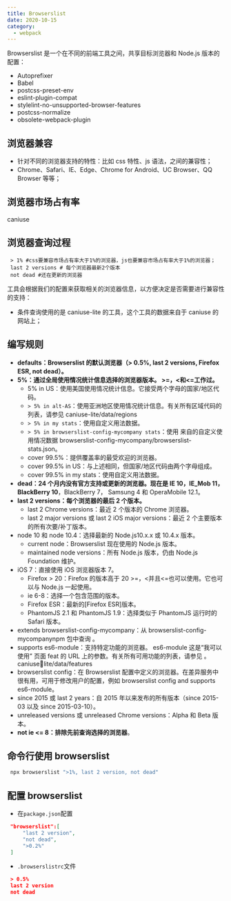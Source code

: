 ```yaml
---
title: Browserslist
date: 2020-10-15
category:
  - webpack
---
```


Browserslist 是一个在不同的前端工具之间，共享目标浏览器和 Node.js 版本的配置：

- Autoprefixer
- Babel
- postcss-preset-env
- eslint-plugin-compat
- stylelint-no-unsupported-browser-features
- postcss-normalize
- obsolete-webpack-plugin

## **浏览器兼容**

- 针对不同的浏览器支持的特性：比如 css 特性、js 语法，之间的兼容性；
- Chrome、Safari、IE、Edge、Chrome for Android、UC Browser、QQ Browser 等等；

## **浏览器市场占有率**

caniuse

## **浏览器查询过程**

```
 > 1% #css要兼容市场占有率大于1%的浏览器，js也要兼容市场占有率大于1%的浏览器；
 last 2 versions # 每个浏览器最新2个版本
 not dead #还在更新的浏览器
```

工具会根据我们的配置来获取相关的浏览器信息，以方便决定是否需要进行兼容性的支持：

- 条件查询使用的是 caniuse-lite 的工具，这个工具的数据来自于 caniuse 的网站上；

## **编写规则**

- **defaults：Browserslist 的默认浏览器（> 0.5%, last 2 versions, Firefox ESR, not dead）。**
- **5%：通过全局使用情况统计信息选择的浏览器版本。 >=，<和<=工作过。**
  - 5% in US：使用美国使用情况统计信息。它接受两个字母的国家/地区代码。
  - `> 5% in alt-AS`：使用亚洲地区使用情况统计信息。有关所有区域代码的列表，请参见 caniuse-lite/data/regions
  - `> 5% in my stats`：使用自定义用法数据。
  - `> 5% in browserslist-config-mycompany stats`：使用 来自的自定义使用情况数据 browserslist-config-mycompany/browserslist-stats.json。
  - cover 99.5%：提供覆盖率的最受欢迎的浏览器。
  - cover 99.5% in US：与上述相同，但国家/地区代码由两个字母组成。
  - cover 99.5% in my stats：使用自定义用法数据。
- **dead：24 个月内没有官方支持或更新的浏览器。现在是 IE 10，IE_Mob 11，BlackBerry 10**，BlackBerry 7， Samsung 4 和 OperaMobile 12.1。
- **last 2 versions：每个浏览器的最后 2 个版本。**
  - last 2 Chrome versions：最近 2 个版本的 Chrome 浏览器。
  - last 2 major versions 或 last 2 iOS major versions：最近 2 个主要版本的所有次要/补丁版本。
- node 10 和 node 10.4：选择最新的 Node.js10.x.x 或 10.4.x 版本。
  - current node：Browserslist 现在使用的 Node.js 版本。
  - maintained node versions：所有 Node.js 版本，仍由 Node.js Foundation 维护。
- iOS 7：直接使用 iOS 浏览器版本 7。
  - Firefox > 20：Firefox 的版本高于 20 >=，<并且<=也可以使用。它也可以与 Node.js 一起使用。
  - ie 6-8：选择一个包含范围的版本。
  - Firefox ESR：最新的[Firefox ESR]版本。
  - PhantomJS 2.1 和 PhantomJS 1.9：选择类似于 PhantomJS 运行时的 Safari 版本。
- extends browserslist-config-mycompany：从 browserslist-config-mycompanynpm 包中查询 。
- supports es6-module：支持特定功能的浏览器。 es6-module 这是“我可以使用” 页面 feat 的 URL 上的参数。有关所有可用功能的列表，请参见 。caniuse￾lite/data/features
- browserslist config：在 Browserslist 配置中定义的浏览器。在差异服务中很有用，可用于修改用户的配置，例如 browserslist config and supports es6-module。
- since 2015 或 last 2 years：自 2015 年以来发布的所有版本（since 2015-03 以及 since 2015-03-10）。
- unreleased versions 或 unreleased Chrome versions：Alpha 和 Beta 版本。
- **not ie <= 8：排除先前查询选择的浏览器**。

## **命令行使用 browserslist**

```jsx
 npx browserslist ">1%, last 2 version, not dead"
```

## **配置 browserslist**

- 在`package.json`配置

```json
 "browserslist":[
     "last 2 version",
     "not dead",
     ">0.2%"
 ]
```

- `.browserslistrc`文件

```json
 > 0.5%
 last 2 version
 not dead
```

